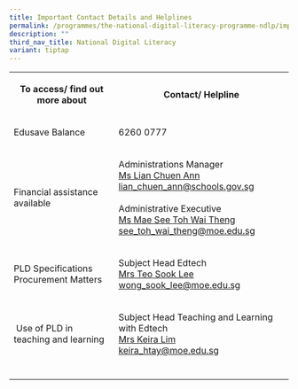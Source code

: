 ```yaml
---
title: Important Contact Details and Helplines
permalink: /programmes/the-national-digital-literacy-programme-ndlp/important-contacts-helplines/
description: ""
third_nav_title: National Digital Literacy
variant: tiptap
---
```

<table><tbody><tr><th rowspan="1" colspan="1"><p>To access/ find out more about</p></th><th rowspan="1" colspan="1"><p>Contact/ Helpline</p></th></tr><tr><td rowspan="1" colspan="1"><p>Edusave Balance</p></td><td rowspan="1" colspan="1"><p>6260 0777</p></td></tr><tr><td rowspan="1" colspan="1"><p>Financial assistance available</p></td><td rowspan="1" colspan="1"><p>Administrations Manager <br><a href="mailto:lian_chuen_ann@schools.gov.sg" rel="noopener noreferrer nofollow" target="_blank">Ms Lian Chuen Ann <br>lian_chuen_ann@schools.gov.sg</a>&nbsp; <br><br>Administrative Executive <br><a href="mailto:see_toh_wai_theng@moe.edu.sg" rel="noopener noreferrer nofollow" target="_blank">Ms Mae See Toh Wai Theng <br>see_toh_wai_theng@moe.edu.sg</a></p></td></tr><tr><td rowspan="1" colspan="1"><p>PLD Specifications <br>Procurement Matters</p></td><td rowspan="1" colspan="1"><p>Subject Head Edtech <br><a href="wong_sook_lee@moe.edu.sg" rel="noopener noreferrer nofollow" target="_blank">Mrs Teo Sook Lee</a><br><a href="wong_sook_lee@moe.edu.sg" rel="noopener noreferrer nofollow" target="_blank">wong_sook_lee@moe.edu.sg</a></p></td></tr><tr><td rowspan="1" colspan="1"><p>&nbsp;Use of PLD in teaching and learning</p></td><td rowspan="1" colspan="1"><p>Subject Head Teaching and Learning with Edtech&nbsp; <br><a href="mailto:keira_htay@moe.edu.sg" rel="noopener noreferrer nofollow" target="_blank">Mrs Keira Lim <br>keira_htay@moe.edu.sg</a></p></td></tr><tr><td rowspan="1" colspan="1"><p></p></td><td rowspan="1" colspan="1"><p></p></td></tr></tbody></table><p></p>